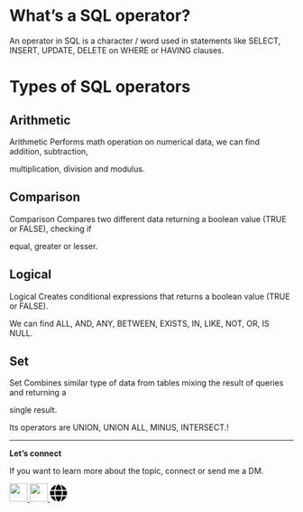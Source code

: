 # What’s a SQL operator?

An operator in SQL is a character / word used in statements like SELECT, INSERT, UPDATE, DELETE on WHERE or HAVING clauses.


# Types of SQL operators

## Arithmetic

Arithmetic Performs math operation on numerical data, we can find addition, subtraction, 

multiplication, division and modulus.

## Comparison

Comparison Compares two different data returning a boolean value (TRUE or FALSE), checking if 

equal, greater or lesser.

## Logical

Logical Creates conditional expressions that returns a boolean value (TRUE or FALSE).

We can find ALL, AND, ANY, BETWEEN, EXISTS, IN, LIKE, NOT, OR, IS NULL.

## Set

Set Combines similar type of data from tables mixing the result of queries and returning a 

single result.

Its operators are UNION, UNION ALL, MINUS, INTERSECT.!



<hr>

**Let’s connect**

If you want to learn more about the topic, connect or send me a DM.

<p align="left">
	<a href="https://www.github.com/manugentile" target="_blank" rel="noreferrer">
		<picture>
			<img src="https://raw.githubusercontent.com/danielcranney/readme-generator/main/public/icons/socials/github.svg" width="32" height="32" />
		</picture>
	</a>
	<a href="https://www.linkedin.com/in/manuel-gentile" target="_blank" rel="noreferrer">
		<picture>
			<img src="https://raw.githubusercontent.com/danielcranney/readme-generator/main/public/icons/socials/linkedin.svg" width="32" height="32" />
		</picture>
	</a>
    <a href="https://manugentile.github.io/" target="blank">
        <img src="https://raw.githubusercontent.com/manugentile/manugentile/main/assets/globe-solid.svg" alt="Website" width="30px" />
    </a>

</p>